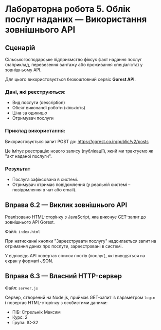 # Лабораторна робота 5. Облік послуг наданих — Використання зовнішнього API

## Сценарій

Сільськогосподарське підприємство фіксує факт надання послуг (наприклад, перевезення вантажу або проживання спеціаліста) у зовнішньому API.

Для цього використовується безкоштовний сервіс **Gorest API**.

### Дані, які реєструються:
- Вид послуги (description)
- Обсяг виконаної роботи (кількість)
- Ціна за одиницю
- Отримувач послуги

### Приклад використання:

Використовується запит POST до: https://gorest.co.in/public/v2/posts

Це імітує реєстрацію нового запису (публікації), який ми трактуємо як "акт наданої послуги".

### Результат

- Послуга зафіксована в системі.
- Отримувач отримає повідомлення (у реальній системі – повідомлення в чат або email).

## Вправа 6.2 — Виклик зовнішнього API

Реалізовано HTML-сторінку з JavaScript, яка виконує GET-запит до зовнішнього API Gorest.

Файл: `index.html`

При натисканні кнопки "Зареєструвати послугу" надсилається запит на отримання даних про послуги, зареєстровані в системі.

У відповідь API повертає список постів (послуг), які виводяться на екран у форматі JSON.

## Вправа 6.3 — Власний HTTP-сервер

Файл: `server.js`

Сервер, створений на Node.js, приймає GET-запит із параметром `login`  
і повертає HTML-сторінку з особистими даними:

- ПІБ: Стрельнік Максим
- Курс: 2
- Група: ІС-32
